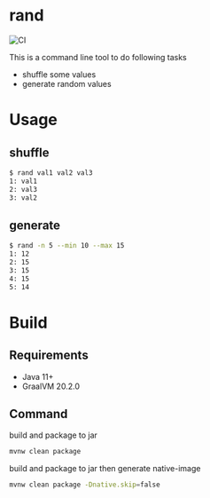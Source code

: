 # rand
![CI](https://github.com/miya10kei/rand/workflows/CI/badge.svg)  

This is a command line tool to do following tasks
- shuffle some values
- generate random values

# Usage
## shuffle
```bash
$ rand val1 val2 val3
1: val1
2: val3
3: val2
```

## generate
```bash
$ rand -n 5 --min 10 --max 15
1: 12
2: 15
3: 15
4: 15
5: 14
```

# Build
## Requirements
- Java 11+
- GraalVM 20.2.0

## Command
build and package to jar
```bash
mvnw clean package
```
build and package to jar then generate native-image
```bash
mvnw clean package -Dnative.skip=false
```
